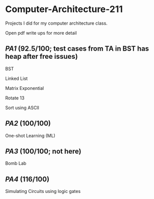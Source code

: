# Computer-Architecture-211
Projects I did for my computer architecture class. 

Open pdf write ups for more detail

## *PA1* (92.5/100; test cases from TA in BST has heap after free issues)

BST 

Linked List

Matrix Exponential

Rotate 13

Sort using ASCII


## *PA2* (100/100)

One-shot Learning (ML)


## *PA3* (100/100; not here)

Bomb Lab

## *PA4* (116/100)

Simulating Circuits using logic gates
